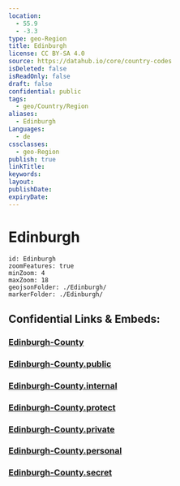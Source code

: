 ```yaml
---
location:
  - 55.9
  - -3.3
type: geo-Region
title: Edinburgh
license: CC BY-SA 4.0
source: https://datahub.io/core/country-codes
isDeleted: false
isReadOnly: false
draft: false
confidential: public
tags:
  - geo/Country/Region
aliases:
  - Edinburgh
Languages:
  - de
cssclasses:
  - geo-Region
publish: true
linkTitle:
keywords:
layout:
publishDate:
expiryDate:
---
```


# Edinburgh

```leaflet
id: Edinburgh
zoomFeatures: true 
minZoom: 4 
maxZoom: 18
geojsonFolder: ./Edinburgh/
markerFolder: ./Edinburgh/
```


## Confidential Links & Embeds: 

### [Edinburgh-County](/_Standards/Earth/Continent/Europe/Europe~North/UK/Scotland/counties~Scotland/Edinburgh-County.md) 

### [Edinburgh-County.public](/_public/Earth/Continent/Europe/Europe~North/UK/Scotland/counties~Scotland/Edinburgh-County.public.md) 

### [Edinburgh-County.internal](/_internal/Earth/Continent/Europe/Europe~North/UK/Scotland/counties~Scotland/Edinburgh-County.internal.md) 

### [Edinburgh-County.protect](/_protect/Earth/Continent/Europe/Europe~North/UK/Scotland/counties~Scotland/Edinburgh-County.protect.md) 

### [Edinburgh-County.private](/_private/Earth/Continent/Europe/Europe~North/UK/Scotland/counties~Scotland/Edinburgh-County.private.md) 

### [Edinburgh-County.personal](/_personal/Earth/Continent/Europe/Europe~North/UK/Scotland/counties~Scotland/Edinburgh-County.personal.md) 

### [Edinburgh-County.secret](/_secret/Earth/Continent/Europe/Europe~North/UK/Scotland/counties~Scotland/Edinburgh-County.secret.md)

